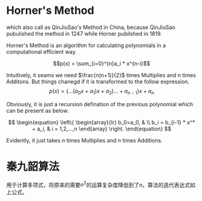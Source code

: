# Horner's Method

which also call as QinJiuSao's Method in China, because QinJiuSao pubulished the method in 1247 while Horner pubilshed in 1819.

Horner's Method is an algorithm for calculating polynomials in a computational efficient way.

$$p(x) = \sum_{i=0}^{n}a_i * x^{n-i}$$

Intuitively, it seams we need $\frac{n(n+1)}{2}$ times Multiplies and $n$ times Additons. But things chanegd if it is transformed to the follow expression.
$$p(x) = (...(a_0x+a_1)x + a_2)...+a_{n-1})x+a_n$$

Obviously, it is just a recursion defination of the previous polynomial which can be present as below.

$$
\begin{equation}
\left\{
             \begin{array}{lr}
             b_0=a_0, &  \\
             b_i = b_{i-1} * x^* + a_i, & i = 1,2,...,n  
             \end{array}
\right.
\end{equation}
$$

Evidently, it just takes $n$ times Multiplies and $n$ times Additions.

# 秦九韶算法

用于计算多项式，将原来的需要$n^2$的运算复杂度降低到了$n$。算法的迭代表达式如上公式。